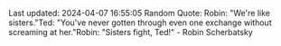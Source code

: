 Last updated: 2024-04-07 16:55:05
Random Quote: Robin: "We're like sisters."Ted: "You've never gotten through even one exchange without screaming at her."Robin: "Sisters fight, Ted!" - Robin Scherbatsky